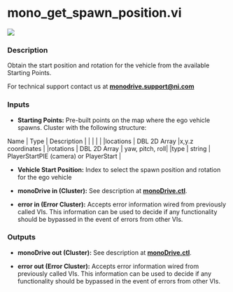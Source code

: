 # mono_get_spawn_position.vi

<p class="img_container">
<img class="lg_img" src="../mono_get_spawn_position.png"/>
</p>

### Description

Obtain the start position and rotation for the vehicle from the available Starting Points.

For technical support contact us at <b>monodrive.support@ni.com</b>  

### Inputs

- **Starting Points:**  Pre-built points on the map where the ego vehicle spawns. Cluster with the following structure:    
   
 Name  | Type  | Description  |
|  |  |  |
|locations  | DBL 2D Array  |x,y.z coordinates |
|rotations | DBL 2D Array  | yaw, pitch, roll|
|type | string  | PlayerStartPIE (camera) or PlayerStart |
 
- **Vehicle Start Position:** Index to select the spawn position and rotation for the ego vehicle

- **monoDrive in (Cluster):** See description at [**monoDrive.ctl**](../structures/monoDrive.md). 

- **error in (Error Cluster):** Accepts error information wired from previously called VIs. This information can be used to decide if any functionality should be bypassed in the event of errors from other VIs. 

### Outputs

- **monoDrive out (Cluster):** See description at [**monoDrive.ctl**](../structures/monoDrive.md). 

- **error out (Error Cluster):** Accepts error information wired from previously called VIs. This information can be used to decide if any functionality should be bypassed in the event of errors from other VIs. 

<p>&nbsp;</p>
